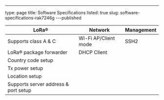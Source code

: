---
type: page
title: Software Specifications
listed: true
slug: software-specifications-rak7246g
---published

| **LoRa®** | **Network** | **Management** | 
| ---- | ---- | ---- | 
| Supports class A & C | Wi-Fi AP/Client mode | SSH2 | 
| LoRa® package forwarder | DHCP Client |  | 
| Country code setup |  |  | 
| Tx power setup |  |  | 
| Location setup |  |  | 
| Supports server address & port setup |  |  | 


